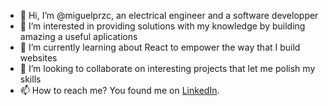 - 👋 Hi, I’m @miguelprzc, an electrical engineer and a software developper
- 👀 I’m interested in providing solutions with my knowledge by building amazing a useful aplications 
- 🌱 I’m currently learning about React to empower the way that I build websites
- 💞️ I’m looking to collaborate on interesting projects that let me polish my skills
- 📫 How to reach me? You found me on <a href="https://www.linkedin.com/in/miguel-perez-contreras/" target="_blank">LinkedIn</a>.

<!---
miguelprzc/miguelprzc is a ✨ special ✨ repository because its `README.md` (this file) appears on your GitHub profile.
You can click the Preview link to take a look at your changes.
--->
